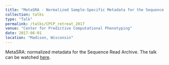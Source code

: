 ```yaml
---
title: "MetaSRA - Normalized Sample-Specific Metadata for the Sequence Read Archive"
collection: talks
type: "Talk"
permalink: /talks/CPCP_retreat_2017
venue: "Center for Predictive Computational Phenotyping"
date: 2017-06-01
location: "Madison, Wisconsin"
---
```


MetaSRA: normalized metadata for the Sequence Read Archive.  The talk can be watched [here](http://cpcp.wisc.edu/resources/cpcp-2017-retreat-phenotype-models-for-breast-cancer-screening-2-1-1-1-1-1-1-1-1).
